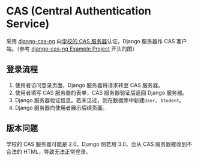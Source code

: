 # CAS (Central Authentication Service)

采用 [django-cas-ng](https://pypi.org/project/django-cas-ng/) 向[学校的 CAS 服务器](https://login.bit.edu.cn/devcas/)认证，Django 服务器作 CAS 客户端。（参考 [django-cas-ng Example Project](https://djangocas.dev/blog/django-cas-ng-example-project/) 开头的图）

## 登录流程

1. 使用者访问登录页面，Django 服务器将请求转至 CAS 服务器。
2. 使用者填写 CAS 服务器的表单，CAS 服务器验证后返回 Django 服务器。
3. Django 服务器验证信息。若未见过，则在数据库中新建`User`、`Student`。
4. Django 服务器向使用者展示后续页面。

## 版本问题

学校的 CAS 服务器可能是 2.0。Django 侧若用 3.0，会从 CAS 服务器接收到不合法的 HTML，导致无法正常登录。
